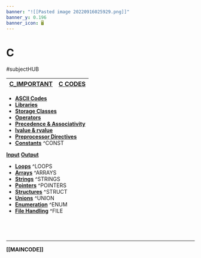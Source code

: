 ```yaml
---
banner: "![[Pasted image 20220916025929.png]]"
banner_y: 0.196
banner_icon: 🖥️
---
```

# C
#subjectHUB 

| **[C_IMPORTANT](C_IMPORTANT.md)** | **[C CODES](CCODES.md)** | 
| --------------------------------- | --------------------- |

- **[ASCII Codes](ASCIICODES.md)**
- **[Libraries](Clibrary.md)**
- **[Storage Classes](Cstorageclass.md)**
- **[Operators](Coperators.md)**
- **[Precedence & Associativity](Cprecedenceassociativity.md)**
- **[lvalue & rvalue](Cleftrightvalue.md)**
- **[Preprocessor Directives](Cpreprocessordirective.md)**
- **[Constants](Cconstants.md)** ^CONST

**[Input](Cinput.md)**
**[Output](Coutput.md)**

- **[Loops](Cloops.md)** ^LOOPS
- **[Arrays](Carrays.md)** ^ARRAYS
- **[Strings](Cstrings)** ^STRINGS
- **[Pointers](Cpointers)** ^POINTERS
- **[Structures](Cstructures.md)** ^STRUCT
- **[Unions](Cunions.md)** ^UNION
- **[Enumeration](Cenumerations.md)** ^ENUM
- **[File Handling](CFileHandling)** ^FILE


<br>

# 
---
**[[MAINCODE]]**